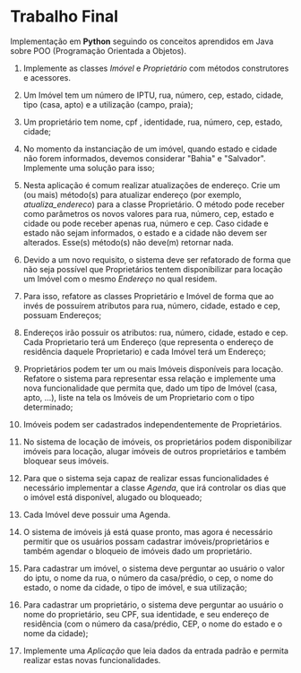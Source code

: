 # Trabalho Final

Implementação em **Python** seguindo os conceitos aprendidos em Java sobre POO (Programação Orientada a Objetos).

1. Implemente as classes *Imóvel* e *Proprietário* com métodos construtores e acessores.
  1. Um Imóvel tem um número de IPTU, rua, número, cep, estado, cidade, tipo (casa, apto) e a utilização (campo, praia);
  2. Um proprietário tem nome, cpf , identidade, rua, número, cep, estado, cidade;
  3. No momento da instanciação de um imóvel, quando estado e cidade não forem informados, devemos considerar "Bahia" e "Salvador". Implemente uma solução para isso;
  4. Nesta aplicação é comum realizar atualizações de endereço. Crie um (ou mais) método(s) para atualizar endereço (por exemplo, *atualiza_endereco*) para a classe Proprietário. O método pode receber como parâmetros os novos valores para rua, número, cep, estado e cidade ou pode receber apenas rua, número e cep. Caso cidade e estado não sejam informados, o estado e a cidade não devem ser alterados. Esse(s) método(s) não deve(m) retornar nada.

2. Devido a um novo requisito, o sistema deve ser refatorado de forma que não seja possível que Proprietários tentem disponibilizar para locação um Imóvel com o mesmo *Endereço* no qual residem. 
  1. Para isso, refatore as classes Proprietário e Imóvel de forma que ao invés de possuírem atributos para rua, número, cidade, estado e cep, possuam Endereços;
  2. Endereços irão possuir os atributos: rua, número, cidade, estado e cep. Cada Proprietario terá um Endereço (que representa o endereço de residência daquele Proprietario) e cada Imóvel terá um Endereço;
  3. Proprietários podem ter um ou mais Imóveis disponíveis para locação. Refatore o sistema para representar essa relação e implemente uma nova funcionalidade que permita que, dado um tipo de Imóvel (casa, apto, ...), liste na tela os Imóveis de um Proprietario com o tipo determinado;
  4. Imóveis podem ser cadastrados independentemente de Proprietários.

3. No sistema de locação de imóveis, os proprietários podem disponibilizar imóveis para locação, alugar imóveis de outros proprietários e também bloquear seus imóveis. 
  1. Para que o sistema seja capaz de realizar essas funcionalidades é necessário implementar a classe *Agenda*, que irá controlar os dias que o imóvel está disponível, alugado ou bloqueado;
  2. Cada Imóvel deve possuir uma Agenda.

4. O sistema de imóveis já está quase pronto, mas agora é necessário permitir que os usuários possam cadastrar imóveis/proprietários e também agendar o bloqueio de imóveis dado um proprietário.
  1. Para cadastrar um imóvel, o sistema deve perguntar ao usuário o valor do iptu, o nome da rua, o número da casa/prédio, o cep, o nome do estado, o nome da cidade, o tipo de imóvel, e sua utilização;
  2. Para cadastrar um proprietário, o sistema deve perguntar ao usuário o nome do proprietário, seu CPF, sua identidade, e seu endereço de residência (com o número da casa/prédio, CEP, o nome do estado e o nome da cidade);
  3. Implemente uma *Aplicação* que leia dados da entrada padrão e permita realizar estas novas funcionalidades.
